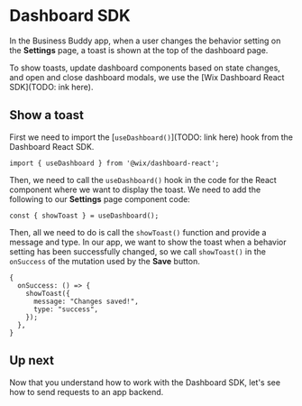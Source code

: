 # Dashboard SDK

In the Business Buddy app, when a user changes the behavior setting on the **Settings** page, a toast is shown at the top of the dashboard page.

To show toasts, update dashboard components based on state changes, and open and close dashboard modals, we use the [Wix Dashboard React SDK](TODO: ink here).

## Show a toast

First we need to import the [`useDashboard()`](TODO: link here) hook from the Dashboard React SDK.

```tsx
import { useDashboard } from '@wix/dashboard-react';
```


Then, we need to call the `useDashboard()` hook in the code for the React component where we want to display the toast. We need to add the following to our **Settings** page component code:

```tsx
const { showToast } = useDashboard();
```

Then, all we need to do is call the `showToast()` function and provide a message and type. In our app, we want to show the toast when a behavior setting has been successfully changed, so we call `showToast()` in the `onSuccess` of the mutation used by the **Save** button.

```tsx
{
  onSuccess: () => {
    showToast({
      message: "Changes saved!",
      type: "success",
    });
  },
}
```

## Up next

Now that you understand how to work with the Dashboard SDK, let's see how to send requests to an app backend.
